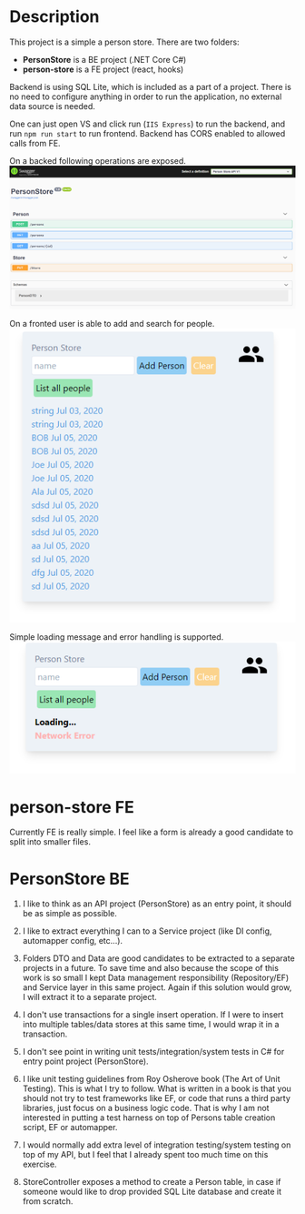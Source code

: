 # Description
This project is a simple a person store. There are two folders:
* **PersonStore** is a BE project (.NET Core C#) 
* **person-store** is a FE project (react, hooks)

Backend is using SQL Lite, which is included as a part of a project. There is no need to configure anything in order to run the application, no external data source is needed.

One can just open VS and click run (`IIS Express`) to run the backend, and run `npm run start` to run frontend. Backend has CORS enabled to allowed calls from FE.

On a backed following operations are exposed.
![alt text](https://github.com/sagasu/PersonStore/blob/master/SimpleOperations.png?raw=true)

On a fronted user is able to add and search for people.
![alt text](https://github.com/sagasu/PersonStore/blob/master/ListingAllPeopleWithCreationTime.png?raw=true)

Simple loading message and error handling is supported.
![alt text](https://github.com/sagasu/PersonStore/blob/master/ErrorHandlingAndLoading.png?raw=true)

# person-store FE
Currently FE is really simple. I feel like a form is already a good candidate to split into smaller files.

# PersonStore BE
1) I like to think as an API project (PersonStore) as an entry point, it should be as simple as possible.
2) I like to extract everything I can to a Service project (like DI config, automapper config, etc...).
3) Folders DTO and Data are good candidates to be extracted to a separate projects in a future. To save time and also because the scope of this work is so small I kept Data management responsibility (Repository/EF) and Service layer in this same project. Again if this solution would grow, I will extract it to a separate project.
4) I don't use transactions for a single insert operation. If I were to insert into multiple tables/data stores at this same time, I would wrap it in a transaction.

5) I don't see point in writing unit tests/integration/system tests in C# for entry point project (PersonStore).
6) I like unit testing guidelines from Roy Osherove book (The Art of Unit Testing). This is what I try to follow. What is written in a book is that you should not try to test frameworks like EF, or code that runs a third party libraries, just focus on a business logic code. That is why I am not interested in putting a test harness on top of Persons table creation script, EF or automapper.
8) I would normally add extra level of integration testing/system testing on top of my API, but I feel that I already spent too much time on this exercise.
7) StoreController exposes a method to create a Person table, in case if someone would like to drop provided SQL Lite database and create it from scratch.